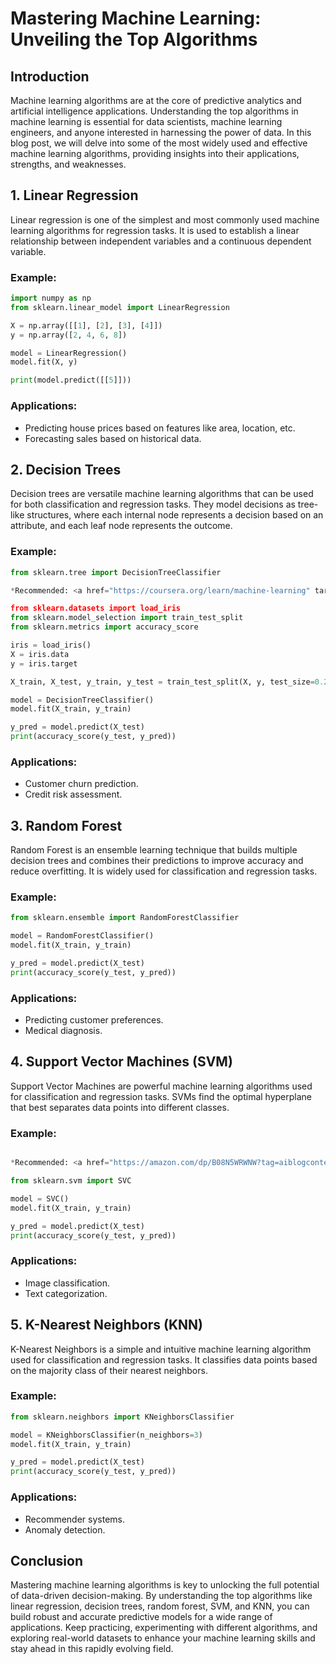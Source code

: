 # Mastering Machine Learning: Unveiling the Top Algorithms

## Introduction

Machine learning algorithms are at the core of predictive analytics and artificial intelligence applications. Understanding the top algorithms in machine learning is essential for data scientists, machine learning engineers, and anyone interested in harnessing the power of data. In this blog post, we will delve into some of the most widely used and effective machine learning algorithms, providing insights into their applications, strengths, and weaknesses.

## 1. Linear Regression

Linear regression is one of the simplest and most commonly used machine learning algorithms for regression tasks. It is used to establish a linear relationship between independent variables and a continuous dependent variable.

### Example:
```python
import numpy as np
from sklearn.linear_model import LinearRegression

X = np.array([[1], [2], [3], [4]])
y = np.array([2, 4, 6, 8])

model = LinearRegression()
model.fit(X, y)

print(model.predict([[5]]))
```

### Applications:
- Predicting house prices based on features like area, location, etc.
- Forecasting sales based on historical data.

## 2. Decision Trees

Decision trees are versatile machine learning algorithms that can be used for both classification and regression tasks. They model decisions as tree-like structures, where each internal node represents a decision based on an attribute, and each leaf node represents the outcome.

### Example:
```python
from sklearn.tree import DecisionTreeClassifier

*Recommended: <a href="https://coursera.org/learn/machine-learning" target="_blank" rel="nofollow sponsored">Andrew Ng's Machine Learning Course</a>*

from sklearn.datasets import load_iris
from sklearn.model_selection import train_test_split
from sklearn.metrics import accuracy_score

iris = load_iris()
X = iris.data
y = iris.target

X_train, X_test, y_train, y_test = train_test_split(X, y, test_size=0.2, random_state=42)

model = DecisionTreeClassifier()
model.fit(X_train, y_train)

y_pred = model.predict(X_test)
print(accuracy_score(y_test, y_pred))
```

### Applications:
- Customer churn prediction.
- Credit risk assessment.

## 3. Random Forest

Random Forest is an ensemble learning technique that builds multiple decision trees and combines their predictions to improve accuracy and reduce overfitting. It is widely used for classification and regression tasks.

### Example:
```python
from sklearn.ensemble import RandomForestClassifier

model = RandomForestClassifier()
model.fit(X_train, y_train)

y_pred = model.predict(X_test)
print(accuracy_score(y_test, y_pred))
```

### Applications:
- Predicting customer preferences.
- Medical diagnosis.

## 4. Support Vector Machines (SVM)

Support Vector Machines are powerful machine learning algorithms used for classification and regression tasks. SVMs find the optimal hyperplane that best separates data points into different classes.

### Example:
```python

*Recommended: <a href="https://amazon.com/dp/B08N5WRWNW?tag=aiblogcontent-20" target="_blank" rel="nofollow sponsored">Python Machine Learning by Sebastian Raschka</a>*

from sklearn.svm import SVC

model = SVC()
model.fit(X_train, y_train)

y_pred = model.predict(X_test)
print(accuracy_score(y_test, y_pred))
```

### Applications:
- Image classification.
- Text categorization.

## 5. K-Nearest Neighbors (KNN)

K-Nearest Neighbors is a simple and intuitive machine learning algorithm used for classification and regression tasks. It classifies data points based on the majority class of their nearest neighbors.

### Example:
```python
from sklearn.neighbors import KNeighborsClassifier

model = KNeighborsClassifier(n_neighbors=3)
model.fit(X_train, y_train)

y_pred = model.predict(X_test)
print(accuracy_score(y_test, y_pred))
```

### Applications:
- Recommender systems.
- Anomaly detection.

## Conclusion

Mastering machine learning algorithms is key to unlocking the full potential of data-driven decision-making. By understanding the top algorithms like linear regression, decision trees, random forest, SVM, and KNN, you can build robust and accurate predictive models for a wide range of applications. Keep practicing, experimenting with different algorithms, and exploring real-world datasets to enhance your machine learning skills and stay ahead in this rapidly evolving field.